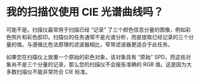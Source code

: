 # 我的扫描仪使用 CIE 光谱曲线吗？

可能不是。扫描仪最常用于扫描已经 “记录” 了三个颜色信息分量的图像，例如彩色照片和彩色胶印。扫描仪的任务通常不是光谱分析，而是提取已经记录的三个分量的值。与遵循比色法原理的滤波器相比，窄带滤波器更适合于此任务。

如果您在扫描仪上放置一个原始的彩色对象，该对象具有 “原始” SPD，而这些对象尚不是三个分量的记录，那么您的扫描仪不会报告准确的 RGB 值。这是因为大多数扫描仪不能非常符合 CIE 标准。
